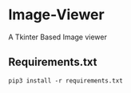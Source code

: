 # Image-Viewer
A Tkinter Based Image viewer

## Requirements.txt
```
pip3 install -r requirements.txt   
```
